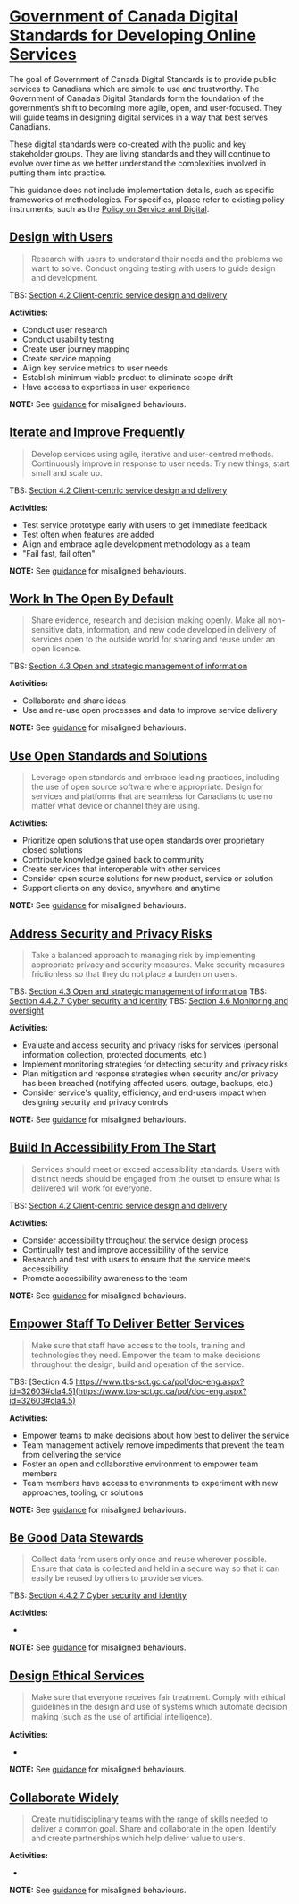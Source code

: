 # [Government of Canada Digital Standards for Developing Online Services](https://www.canada.ca/en/government/system/digital-government/government-canada-digital-standards.html "external link")

The goal of Government of Canada Digital Standards is to provide public services to Canadians which are simple to use and trustworthy. The Government of Canada’s Digital Standards form the foundation of the government’s shift to becoming more agile, open, and user-focused. They will guide teams in designing digital services in a way that best serves Canadians.

These digital standards were co-created with the public and key stakeholder groups. They are living standards and they will continue to evolve over time as we better understand the complexities involved in putting them into practice.

This guidance does not include implementation details, such as specific frameworks of methodologies. For specifics, please refer to existing policy instruments, such as the [Policy on Service and Digital](https://www.tbs-sct.gc.ca/pol/doc-eng.aspx?id=32603).

## [Design with Users](https://www.canada.ca/en/government/system/digital-government/government-canada-digital-standards.html#ds1)
> Research with users to understand their needs and the problems we want to solve. Conduct ongoing testing with users to guide design and development.

TBS: [Section 4.2 Client-centric service design and delivery](https://www.tbs-sct.gc.ca/pol/doc-eng.aspx?id=32603#cla4.2)

**Activities:**

- Conduct user research
- Conduct usability testing
- Create user journey mapping
- Create service mapping
- Align key service metrics to user needs
- Establish minimum viable product to eliminate scope drift
- Have access to expertises in user experience

**NOTE:** See [guidance](https://www.canada.ca/en/government/system/digital-government/government-canada-digital-standards.html#ds1) for misaligned behaviours.

## [Iterate and Improve Frequently](https://www.canada.ca/en/government/system/digital-government/government-canada-digital-standards.html#ds2)
> Develop services using agile, iterative and user-centred methods. Continuously improve in response to user needs. Try new things, start small and scale up.

TBS: [Section 4.2 Client-centric service design and delivery](https://www.tbs-sct.gc.ca/pol/doc-eng.aspx?id=32603#cla4.2)

**Activities:**

- Test service prototype early with users to get immediate feedback
- Test often when features are added
- Align and embrace agile development methodology as a team
- "Fail fast, fail often"

**NOTE:** See [guidance](https://www.canada.ca/en/government/system/digital-government/government-canada-digital-standards.html#ds2) for misaligned behaviours.

## [Work In The Open By Default](https://www.canada.ca/en/government/system/digital-government/government-canada-digital-standards.html#ds3)
> Share evidence, research and decision making openly. Make all non-sensitive data, information, and new code developed in delivery of services open to the outside world for sharing and reuse under an open licence.

TBS: [Section 4.3 Open and strategic management of information](https://www.tbs-sct.gc.ca/pol/doc-eng.aspx?id=32603#cla4.3)

**Activities:**

- Collaborate and share ideas
- Use and re-use open processes and data to improve service delivery

**NOTE:** See [guidance](https://www.canada.ca/en/government/system/digital-government/government-canada-digital-standards.html#ds3) for misaligned behaviours.

## [Use Open Standards and Solutions](https://www.canada.ca/en/government/system/digital-government/government-canada-digital-standards.html#ds4)
> Leverage open standards and embrace leading practices, including the use of open source software where appropriate. Design for services and platforms that are seamless for Canadians to use no matter what device or channel they are using.

**Activities:**

- Prioritize open solutions that use open standards over proprietary closed solutions
- Contribute knowledge gained back to community
- Create services that interoperable with other services
- Consider open source solutions for new product, service or solution
- Support clients on any device, anywhere and anytime

**NOTE:** See [guidance](https://www.canada.ca/en/government/system/digital-government/government-canada-digital-standards.html#ds4) for misaligned behaviours.

## [Address Security and Privacy Risks](https://www.canada.ca/en/government/system/digital-government/government-canada-digital-standards.html#ds5)
> Take a balanced approach to managing risk by implementing appropriate privacy and security measures. Make security measures frictionless so that they do not place a burden on users.

TBS: [Section 4.3 Open and strategic management of information](https://www.tbs-sct.gc.ca/pol/doc-eng.aspx?id=32603#cla4.3)
TBS: [Section 4.4.2.7 Cyber security and identity](https://www.tbs-sct.gc.ca/pol/doc-eng.aspx?id=32603#cla4.4.2.7)
TBS: [Section 4.6 Monitoring and oversight](https://www.tbs-sct.gc.ca/pol/doc-eng.aspx?id=32603#cla4.6)

**Activities:**

- Evaluate and access security and privacy risks for services (personal information collection, protected documents, etc.)
- Implement monitoring strategies for detecting security and privacy risks
- Plan mitigation and response strategies when security and/or privacy has been breached (notifying affected users, outage, backups, etc.)
- Consider service's quality, efficiency, and end-users impact when designing security and privacy controls

**NOTE:** See [guidance](https://www.canada.ca/en/government/system/digital-government/government-canada-digital-standards.html#ds5) for misaligned behaviours.

## [Build In Accessibility From The Start](https://www.canada.ca/en/government/system/digital-government/government-canada-digital-standards.html#ds6)
> Services should meet or exceed accessibility standards. Users with distinct needs should be engaged from the outset to ensure what is delivered will work for everyone.

TBS: [Section 4.2 Client-centric service design and delivery](https://www.tbs-sct.gc.ca/pol/doc-eng.aspx?id=32603#cla4.2)

**Activities:**

- Consider accessibility throughout the service design process
- Continually test and improve accessibility of the service
- Research and test with users to ensure that the service meets accessibility
- Promote accessibility awareness to the team

**NOTE:** See [guidance](https://www.canada.ca/en/government/system/digital-government/government-canada-digital-standards.html#ds6) for misaligned behaviours.

## [Empower Staff To Deliver Better Services](https://www.canada.ca/en/government/system/digital-government/government-canada-digital-standards.html#ds7)
> Make sure that staff have access to the tools, training and technologies they need. Empower the team to make decisions throughout the design, build and operation of the service.

TBS: [Section 4.5 https://www.tbs-sct.gc.ca/pol/doc-eng.aspx?id=32603#cla4.5](https://www.tbs-sct.gc.ca/pol/doc-eng.aspx?id=32603#cla4.5)

**Activities:**

- Empower teams to make decisions about how best to deliver the service
- Team management actively remove impediments that prevent the team from delivering the service
- Foster an open and collaborative environment to empower team members
- Team members have access to environments to experiment with new approaches, tooling, or solutions

**NOTE:** See [guidance](https://www.canada.ca/en/government/system/digital-government/government-canada-digital-standards.html#ds7) for misaligned behaviours.

## [Be Good Data Stewards](https://www.canada.ca/en/government/system/digital-government/government-canada-digital-standards.html#ds8)
> Collect data from users only once and reuse wherever possible. Ensure that data is collected and held in a secure way so that it can easily be reused by others to provide services.

TBS: [Section 4.4.2.7 Cyber security and identity](https://www.tbs-sct.gc.ca/pol/doc-eng.aspx?id=32603#cla4.4.2.7)

**Activities:**

- 

**NOTE:** See [guidance](https://www.canada.ca/en/government/system/digital-government/government-canada-digital-standards.html#ds8) for misaligned behaviours.

## [Design Ethical Services](https://www.canada.ca/en/government/system/digital-government/government-canada-digital-standards.html#ds9)
> Make sure that everyone receives fair treatment. Comply with ethical guidelines in the design and use of systems which automate decision making (such as the use of artiﬁcial intelligence).

**Activities:**

- 

**NOTE:** See [guidance](https://www.canada.ca/en/government/system/digital-government/government-canada-digital-standards.html#ds9) for misaligned behaviours.

## [Collaborate Widely](https://www.canada.ca/en/government/system/digital-government/government-canada-digital-standards.html#ds10)

> Create multidisciplinary teams with the range of skills needed to deliver a common goal. Share and collaborate in the open. Identify and create partnerships which help deliver value to users.

**Activities:**

- 

**NOTE:** See [guidance](https://www.canada.ca/en/government/system/digital-government/government-canada-digital-standards.html#ds10) for misaligned behaviours.
